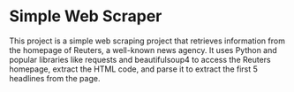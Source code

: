 # Simple Web Scraper
This project is a simple web scraping project that retrieves information from the homepage of Reuters, a well-known news agency. It uses Python and popular libraries like requests and beautifulsoup4 to access the Reuters homepage, extract the HTML code, and parse it to extract the first 5 headlines from the page.

